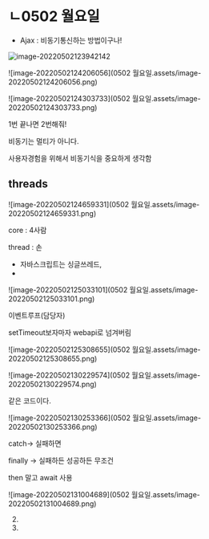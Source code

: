 # ㄴ0502 월요일

* Ajax : 비동기통신하는 방법이구나!

![image-20220502123942142](C:\Users\star3\AppData\Roaming\Typora\typora-user-images\image-20220502123942142.png)

![image-20220502124206056](0502 월요일.assets/image-20220502124206056.png)

![image-20220502124303733](0502 월요일.assets/image-20220502124303733.png)

1번 끝나면 2번해줘!



비동기는 멀티가 아니다.



사용자경험을 위해서 비동기식을 중요하게 생각함





## threads

![image-20220502124659331](0502 월요일.assets/image-20220502124659331.png)

core : 4사람

thread : 손



* 자바스크립트는 싱글쓰레드,
* 

![image-20220502125033101](0502 월요일.assets/image-20220502125033101.png)

이벤트루프(담당자)

setTimeout보자마자 webapi로 넘겨버림

![image-20220502125308655](0502 월요일.assets/image-20220502125308655.png)

![image-20220502130229574](0502 월요일.assets/image-20220502130229574.png)

같은 코드이다.

![image-20220502130253366](0502 월요일.assets/image-20220502130253366.png)

catch-> 실패하면

finally -> 실패하든 성공하든 무조건





then 말고 await 사용

![image-20220502131004689](0502 월요일.assets/image-20220502131004689.png)



2. 
3. 